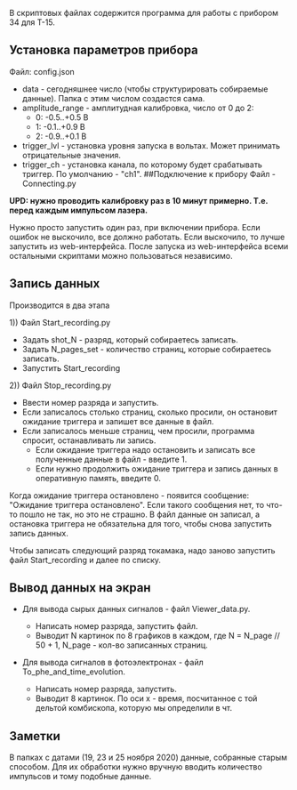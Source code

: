 В скриптовых файлах содержится программа для работы с прибором 34 для Т-15.
## Установка параметров прибора
Файл: config.json 
* data - сегодняшнее число (чтобы структурировать собираемые данные). Папка с этим числом создастся сама.
* amplitude_range - амплитудная калибровка, число от 0 до 2:
    * 0: -0.5..+0.5 В
    * 1: -0.1..+0.9 В
    * 2: -0.9..+0.1 В
* trigger_lvl - установка уровня запуска в вольтах. Может принимать отрицательные значения.
* trigger_ch - установка канала, по которому будет срабатывать триггер. По умолчанию - "ch1".
##Подключение к прибору
Файл - Connecting.py 

**UPD: нужно проводить калибровку раз в 10 минут примерно. Т.е. перед каждым импульсом лазера.**

Нужно просто запустить один раз, при включении прибора. Если ошибок не выскочило, все должно работать. Если выскочило, то лучше запустить из web-интерфейса. 
После запуска из web-интерфейса всеми остальными скриптами можно пользоваться независимо.

## Запись данных
Производится в два этапа

1)) Файл Start_recording.py
- Задать shot_N - разряд, который собираетесь записать. 
- Задать N_pages_set - количество страниц, которые собираетесь записать.
- Запустить Start_recording

2)) Файл Stop_recording.py
- Ввести номер разряда и запустить.
- Если записалось столько страниц, сколько просили, он остановит ожидание триггера и запишет все данные в файл. 
- Если записалось меньше страниц, чем просили, программа спросит, останавливать ли запись. 
    * Если ожидание триггера надо остановить и записать все полученные данные в файл - введите 1.
    * Если нужно продолжить ожидание триггера и запись данных в оперативную память, введите 0.
    
Когда ожидание триггера остановлено - появится сообщение: "Ожидание триггера остановлено". Если такого сообщения нет, то что-то 
пошло не так, но это не страшно. В файл данные он записал, а остановка триггера не обязательна для того, чтобы снова запустить запись данных.

Чтобы записать следующий разряд токамака, надо заново запустить файл Start_recording и далее по списку.

## Вывод данных на экран 
* Для вывода сырых данных сигналов - файл Viewer_data.py. 
    * Написать номер разряда, запустить файл.
    * Выводит N картинок по 8 графиков в каждом, где N = N_page // 50 + 1, N_page - кол-во записанных страниц.
    
* Для вывода сигналов в фотоэлектронах - файл To_phe_and_time_evolution.
    * Написать номер разряда, запустить. 
    * Выводит 8 картинок. По оси x - время, посчитанное с той дельтой комбископа, которую мы определили в чт.

## Заметки
В папках с датами (19, 23 и 25 ноября 2020) данные, собранные старым способом. Для их обработки нужно вручную 
вводить количество импульсов и тому подобные данные.